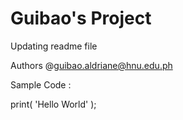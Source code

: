 # Guibao's Project

Updating readme file

Authors
@guibao.aldriane@hnu.edu.ph

Sample Code :

print( 'Hello World' );
